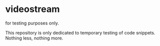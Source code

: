 # videostream
for testing purposes only.

This repository is only dedicated to temporary testing of code snippets. Nothing less, nothing more.

